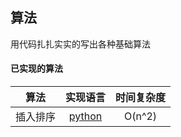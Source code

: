 ## 算法  

用代码扎扎实实的写出各种基础算法
&nbsp;
####  已实现的算法

[insert_sort]: https://github.com/whgEr/algorithm/blob/master/insert_sort.py

|   算法  |  实现语言  | 时间复杂度 |
|   :---:|  :---:   | :---: |
|   插入排序 |  [python][insert_sort]   | O(n^2)|